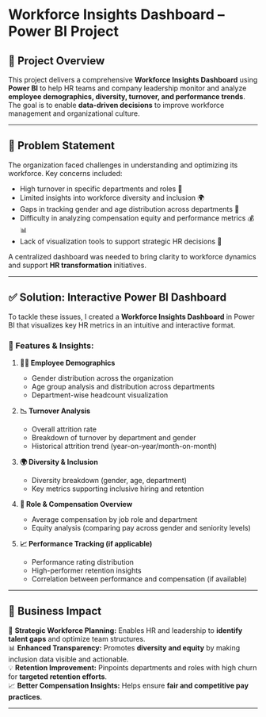 # Workforce Insights Dashboard – Power BI Project

## 📌 Project Overview

This project delivers a comprehensive **Workforce Insights Dashboard** using **Power BI** to help HR teams and company leadership monitor and analyze **employee demographics, diversity, turnover, and performance trends**. The goal is to enable **data-driven decisions** to improve workforce management and organizational culture.

---

## 🛑 Problem Statement

The organization faced challenges in understanding and optimizing its workforce. Key concerns included:

- High turnover in specific departments and roles 🔄
- Limited insights into workforce diversity and inclusion 🌍
- Gaps in tracking gender and age distribution across departments 👥
- Difficulty in analyzing compensation equity and performance metrics 💰📊
- Lack of visualization tools to support strategic HR decisions 🧠

A centralized dashboard was needed to bring clarity to workforce dynamics and support **HR transformation** initiatives.

---

## ✅ Solution: Interactive Power BI Dashboard

To tackle these issues, I created a **Workforce Insights Dashboard** in Power BI that visualizes key HR metrics in an intuitive and interactive format.

### 🔹 Features & Insights:

1. **👩‍💼 Employee Demographics**

   - Gender distribution across the organization
   - Age group analysis and distribution across departments
   - Department-wise headcount visualization

2. **📉 Turnover Analysis**

   - Overall attrition rate
   - Breakdown of turnover by department and gender
   - Historical attrition trend (year-on-year/month-on-month)

3. **🌍 Diversity & Inclusion**

   - Diversity breakdown (gender, age, department)
   - Key metrics supporting inclusive hiring and retention

4. **💼 Role & Compensation Overview**

   - Average compensation by job role and department
   - Equity analysis (comparing pay across gender and seniority levels)

5. **📈 Performance Tracking (if applicable)**
   - Performance rating distribution
   - High-performer retention insights
   - Correlation between performance and compensation (if available)

---

## 🎯 Business Impact

🚀 **Strategic Workforce Planning:** Enables HR and leadership to **identify talent gaps** and optimize team structures.  
📊 **Enhanced Transparency:** Promotes **diversity and equity** by making inclusion data visible and actionable.  
💡 **Retention Improvement:** Pinpoints departments and roles with high churn for **targeted retention efforts**.  
📈 **Better Compensation Insights:** Helps ensure **fair and competitive pay practices**.

---
